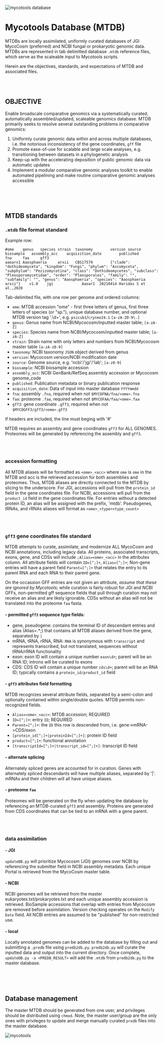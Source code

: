 ![mycotools database](https://gitlab.com/xonq/mycotools/-/raw/master/misc/mtdb.png)

# Mycotools Database (MTDB)

MTDBs are locally assimilated, uniformly curated databases of JGI MycoCosm (preferred) and NCBI
fungal or prokaryotic genomic data. MTDBs are represented in tab delimitted database `.mtdb` reference files,
which serve as the scaleable input to Mycotools scripts. 

Herein are the objectives, standards, and expectations of MTDB and associated files.

<br /><br />

## OBJECTIVE

Enable broadscale comparative genomics via a systematically curated, automatically
assembled/updated, scaleable genomics database. MTDB primarily seeks to resolve
several outstanding problems in comparative genomics: 

1. Uniformly curate genomic data within and across multiple databases, i.e. the notorious
inconsistency of the gene coordinates, `gff` file
2. Promote ease-of-use for scalable and large scale analyses, e.g. transitioning between datasets
in a phylogenetic analysis
3. Keep-up with the accelerating deposition of public genomic data via automatic updates
4. Implement a modular comparative genomic analyses toolkit to enable automated pipelining and 
make routine comparative genomic analyses accessible

<br /><br /><br />

## MTDB standards
### `.mtdb` file format standard
Example row:
```
#ome    genus   species strain  taxonomy        version source  biosample   assembly_acc    acquisition_date        published       fna     faa     gff3
aaoarx1 Aaosphaeria     arxii   CBS17579        {"clade": "dothideomyceta", "kingdom": "Fungi", "phylum": "Ascomycota", "subphylum": "Pezizomycotina", "class": "Dothideomycetes", "subclass": "Pleosporomycetidae", "order": "Pleosporales", "family": "", "subfamily": "", "genus": "Aaosphaeria", "species": "Aaosphaeria arxii"}    v1.0    jgi             Aaoar1  20210414 Haridas S et al.,2020
```

Tab-delimited file, with one row per genome and ordered columns:
- `ome`: MTDB accession "ome" - first three letters of genus, first three letters of species
(or "sp."), unique database number, and optional MTDB version tag '.\d+', e.g.
`psicub1`/`cryneo24.1` `[a-zA-Z0-9\.]`
- `genus`: Genus name from NCBI/Mycocosm/inputted master table; `[a-zA-Z]`
- `species`: Species name from NCBI/Mycocosm/inputted master table; `[a-zA-Z]`
- `strain`: Strain name with only letters and numbers from NCBI/Mycocosm master table `[a-zA-z0-9]`
- `taxonomy`: NCBI taxonomy `JSON` object derived from genus
- `version`: Mycocosm version/NCBI modification date
- `source`: Genome source, e.g. 'ncbi'/'jgi'/'lab'; `[a-z0-9]`
- `biosample`: NCBI biosample accession
- `assembly_acc`: NCBI GenBank/RefSeq assembly accession or Mycocosm genome_code
- `published`: Publication metadata or binary publication response
- `acquisition_date`: Data of input into master database `YYYYmmdd`
- `fna`: assembly `.fna`, required when not `$MYCOFNA/fna/<ome>.fna`
- `faa`: proteome `.faa`, required when not `$MYCOFAA/faa/<ome>.faa`
- `gff3`: gene coordinate `.gff3`, required when not `$MYCOGFF3/gff3/<ome>.gff3`

If headers are included, the line must beging with '#'

MTDB requires an assembly and gene coordinates `gff3` for ALL GENOMES.
Proteomes will be generated by referencing the assembly and `gff3`.

<br /><br />

### accession formatting
All MTDB aliases will be formatted as `<ome>_<acc>` where `ome` is `ome` in the
MTDB and acc is the retrieved accession for both assemblies and proteomes.
Thus, MTDB aliases are directly connected to the MTDB by slicing to the
underscore.
For JGI, accessions will pull from the `protein_id` field in the gene coordinates file.
For NCBI, accessions will pull from the `product_id` field in the gene coordinates file.
For entries without a detected protein ID, an alias will be assigned with the
prefix, 'mtdb'. Pseudogenes, tRNAs, and rRNAs aliases will format as
`<ome>_<type><type_count>`

<br /><br />

### `gff3` gene coordinates file standard
MTDB attempts to curate, assimilate, and modernize ALL MycoCosm and NCBI
annotations, including legacy data. All proteins, associated transcripts, 
exons, gene, and CDSs will include `;Alias=<ome>_<acc>` in the attributes
column. 
All attribute fields will contain `ID=[^;]+`, `Alias=[^;]+`; 
Non-gene entries will have a parent field `Parent=[^;]+` that relates the entry
to its parent RNA and each RNA to their parent gene.

On the occassion GFF entries are not given an attribute, *assume that these are
ignored by Mycotools*; while curation is fairly robust for JGI and NCBI GFFs,
non-permitted gff sequence fields that pull through curation may not receive an alias
and are likely ignorable. CDSs without an alias will not be translated into the
proteome `faa` fasta.

#### - permitted `gff3` sequence type fields: 
- gene, pseudogene: contains the terminal ID of descendant entries and alias (Alias=.*;) that contains
  all MTDB aliases derived from the gene, separated by `|`
- mRNA, tRNA, rRNA, RNA: `RNA` is synonymous with `transcript` and represents
  transcribed, but not translated, sequences without tRNA/rRNA functionality
- exon: exon ID will contain a unique number `exon\d+`; parent will be an RNA
  ID; introns will be curated to exons
- CDS: CDS ID will contain a unique number `cds\d+`; parent will be an RNA ID; typically contains a
  `protein_id/product_id` field

#### - `gff3` attributes field formatting
MTDB recognizes several attribute fields, separated by a semi-colon and
optionally contained within single/double quotes. MTDB permits non-recognized
fields.

- `Alias=<ome>_<acc>`: MTDB accession; REQUIRED
- `ID=[^;]+`: entry `ID`; REQUIRED
- `Parent=[^;]+`: the `ID` this row is descended from, i.e.
  gene->mRNA->CDS/exon
- `[protein_id[^;]+|proteinId=[^;]+]`: protein ID field
- `product=[^;]+`: functional annotation
- `[transcriptId=[^;]+|transcript_id=[^;]+]`: transcript ID field

#### - alternate splicing
Alternately spliced genes are accounted for in curation. Genes with alternately
spliced descendants will have multiple aliases, separated by '|'. mRNAs and
their children will all have unique aliases.

#### - proteome `faa`
Proteomes will be generated on the fly when updating the database by
referencing an MTDB-curated `gff3` and assembly. Proteins are generated from
CDS coordinates that can be tied to an mRNA with a gene parent. 

<br /><br />

### data assimilation
#### - JGI
`updateDB.py` will prioritize Mycocosm (JGI) genomes over NCBI by referencing
the submitter field in NCBI assembly metadata. Each unique Portal is retrieved from the
MycoCosm master table.

#### - NCBI
NCBI genomes will be retrieved from the master eukaryotes.txt/prokaryotes.txt 
and each unique assembly accession is retrieved. BioSample accessions
that overlap with entries from Mycocosm are removed before assimilation.
Version checking operates on the `Modify Date` field. All NCBI entries are
assumed to be "published" for non-restricted use.

#### - local
Locally annotated genomes can be added to the database by filling out and
submitting a `.predb` file using `predb2db.py`. `predb2db.py` will curate the
inputted data and output into the current directory. Once complete,
`updateDB.py -a <PREDB_RESULT>` will add the `.mtdb` from `predb2db.py` to the
master database.

<br /><br /><br />

## Database management

The master MTDB should be generated from one user, and privileges should be
distributed using `chmod`. Note, the master user/group are the only ones with 
privileges to update and merge manually curated `predb` files into the master database.

![mycotools](https://gitlab.com/xonq/mycotools/-/raw/master/misc/ablogo.png)
